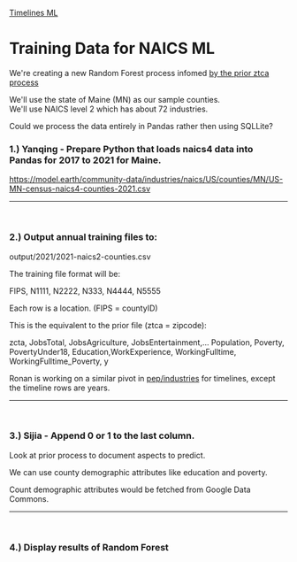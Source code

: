 [Timelines ML](../../)

# Training Data for NAICS ML

We're creating a new Random Forest process infomed [by the prior ztca process](../../prep/all)

We'll use the state of Maine (MN) as our sample counties.  
We'll use NAICS level 2 which has about 72 industries.

Could we process the data entirely in Pandas rather then using SQLLite?


### 1.) Yanqing - Prepare Python that loads naics4 data into Pandas for 2017 to 2021 for Maine.

https://model.earth/community-data/industries/naics/US/counties/MN/US-MN-census-naics4-counties-2021.csv

---
<br>

### 2.) Output annual training files to:
output/2021/2021-naics2-counties.csv

The training file format will be:

FIPS, N1111, N2222, N333, N4444, N5555

Each row is a location. (FIPS = countyID)

This is the equivalent to the prior file (ztca = zipcode):

zcta, JobsTotal, JobsAgriculture, JobsEntertainment,…
Population, Poverty, PovertyUnder18, Education,WorkExperience, WorkingFulltime, WorkingFulltime_Poverty, y

Ronan is working on a similar pivot in [pep/industries](../../prep/industries/) for timelines, except the timeline rows are years.

---
<br>

### 3.)  Sijia - Append 0 or 1 to the last column.

Look at prior process to document aspects to predict.

We can use county demographic attributes like education and poverty.

Count demographic attributes would be fetched from Google Data Commons.

---
<br>

### 4.) Display results of Random Forest